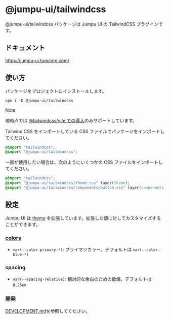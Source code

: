 # @jumpu-ui/tailwindcss

@jumpu-ui/tailwindcss パッケージは Jumpu UI の TailwindCSS プラグインです。

## ドキュメント

https://jumpu-ui.tuqulore.com/

## 使い方

パッケージをプロジェクトにインストールします。

```shell
npm i -D @jumpu-ui/tailwindcss
```

> [!NOTE]
>
> 現時点では [@tailwindcss/vite での導入](https://tailwindcss.com/docs/installation/using-vite)のみサポートしています。

Tailwind CSS をインポートしている CSS ファイルでパッケージをインポートしてください。

```css
@import "tailwindcss";
@import "@jumpu-ui/tailwindcss";
```

一部が使用したい場合は、次のようにいくつかの CSS ファイルをインポートしてください。

```css
@import "tailwindcss";
@import "@jumpu-ui/tailwindcss/theme.css" layer(theme);
@import "@jumpu-ui/tailwindcss/components/button.css" layer(components);
```

## 設定

Jumpu UI は [theme](https://tailwindcss.com/docs/theme) を拡張しています。拡張した値に対してカスタマイズすることができます。

### [colors](https://tailwindcss.com/docs/customizing-colors)

- `var(--color-primary-*)`: プライマリカラー。デフォルトは `var(--color-blue-*)`

### spacing

- `var(--spacing-relative)`: 相対的な余白のための数値。デフォルトは `0.25em`

### 開発

[DEVELOPMENT.md](./DEVELOPMENT.md)を参照してください。
